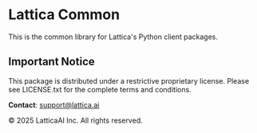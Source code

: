 # Lattica Common

This is the common library for Lattica's Python client packages.

## Important Notice

This package is distributed under a restrictive proprietary license. Please see LICENSE.txt for the complete terms and conditions.

**Contact**: support@lattica.ai

© 2025 LatticaAI Inc. All rights reserved.
